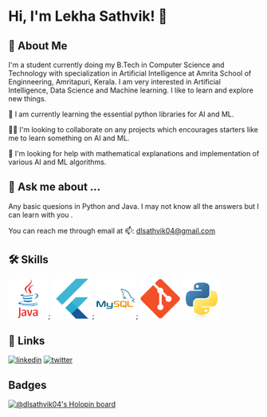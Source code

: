 
# Hi, I'm Lekha Sathvik! 👋


## 🚀 About Me
I'm a student currently doing my B.Tech in Computer Science and Technology with specialization in Artificial Intelligence
at Amrita School of Enginneering, Amritapuri, Kerala.
I am very interested in Artificial Intelligence, Data Science and Machine learning. 
I like to learn and explore new things. 

🧠 I am currently learning the essential python libraries for AI and ML.
 

👯‍♀️ I'm looking to collaborate on any projects which encourages starters like me 
to learn something on AI and ML.


🤔 I'm looking for help with mathematical explanations and implementation of various AI and ML algorithms.

## 💬 Ask me about ...
Any basic quesions in Python and Java. I may not know all the answers but I can learn with you .

You can reach me through email at 📫: dlsathvik04@gmail.com

## 🛠 Skills
<div>
  <img src="https://github.com/devicons/devicon/blob/master/icons/java/java-original-wordmark.svg" title="Java" alt="Java" width="80" height="80"/>;
  <img src="https://github.com/devicons/devicon/blob/master/icons/flutter/flutter-original.svg" title="Flutter" alt="Flutter" width="80" height="80"/>;
  <img src="https://github.com/devicons/devicon/blob/master/icons/mysql/mysql-original-wordmark.svg" title="MySQL"  alt="MySQL" width="80" height="80"/>;
  <!-- <img src="https://github.com/devicons/devicon/blob/master/icons/nodejs/nodejs-original-wordmark.svg" title="NodeJS" alt="NodeJS" width="80" height="80"/>&nbsp; -->
  <img src="https://github.com/devicons/devicon/blob/master/icons/git/git-original.svg" title="Git" **alt="Git" width="80" height="80"/>
  <img src="https://github.com/devicons/devicon/blob/master/icons/python/python-original.svg" title="Python" **alt="Python" width="80" height="80"/>

</div>


## 🔗 Links

[![linkedin](https://img.shields.io/badge/linkedin-0A66C2?style=for-the-badge&logo=linkedin&logoColor=white)](https://www.linkedin.com/in/lekha-sathvik-devabathini-645105221/)
[![twitter](https://img.shields.io/badge/twitter-1DA1F2?style=for-the-badge&logo=twitter&logoColor=white)](https://twitter.com/dlsathvik04)

## Badges
[![@dlsathvik04's Holopin board](https://holopin.me/dlsathvik04)](https://holopin.io/@dlsathvik04)


